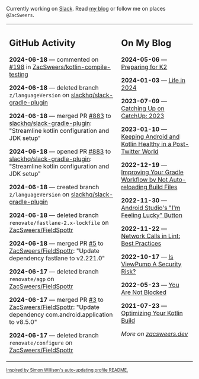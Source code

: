 Currently working on [Slack](https://slack.com/). Read [my blog](https://zacsweers.dev/) or follow me on places `@ZacSweers`.

<table><tr><td valign="top" width="60%">

## GitHub Activity
<!-- githubActivity starts -->
**2024-06-18** — commented on [#198](https://github.com/ZacSweers/kotlin-compile-testing/issues/198#issuecomment-2177143990) in [ZacSweers/kotlin-compile-testing](https://github.com/ZacSweers/kotlin-compile-testing)

**2024-06-18** — deleted branch `z/languageVersion` on [slackhq/slack-gradle-plugin](https://github.com/slackhq/slack-gradle-plugin)

**2024-06-18** — merged PR [#883](https://github.com/slackhq/slack-gradle-plugin/pull/883) to [slackhq/slack-gradle-plugin](https://github.com/slackhq/slack-gradle-plugin): "Streamline kotlin configuration and JDK setup"

**2024-06-18** — opened PR [#883](https://github.com/slackhq/slack-gradle-plugin/pull/883) to [slackhq/slack-gradle-plugin](https://github.com/slackhq/slack-gradle-plugin): "Streamline kotlin configuration and JDK setup"

**2024-06-18** — created branch `z/languageVersion` on [slackhq/slack-gradle-plugin](https://github.com/slackhq/slack-gradle-plugin)

**2024-06-18** — deleted branch `renovate/fastlane-2.x-lockfile` on [ZacSweers/FieldSpottr](https://github.com/ZacSweers/FieldSpottr)

**2024-06-18** — merged PR [#5](https://github.com/ZacSweers/FieldSpottr/pull/5) to [ZacSweers/FieldSpottr](https://github.com/ZacSweers/FieldSpottr): "Update dependency fastlane to v2.221.0"

**2024-06-17** — deleted branch `renovate/agp` on [ZacSweers/FieldSpottr](https://github.com/ZacSweers/FieldSpottr)

**2024-06-17** — merged PR [#3](https://github.com/ZacSweers/FieldSpottr/pull/3) to [ZacSweers/FieldSpottr](https://github.com/ZacSweers/FieldSpottr): "Update dependency com.android.application to v8.5.0"

**2024-06-17** — deleted branch `renovate/configure` on [ZacSweers/FieldSpottr](https://github.com/ZacSweers/FieldSpottr)
<!-- githubActivity ends -->
</td><td valign="top" width="40%">

## On My Blog
<!-- blog starts -->
**2024-05-06** — [Preparing for K2](https://www.zacsweers.dev/preparing-for-k2/)

**2024-01-03** — [Life in 2024](https://www.zacsweers.dev/life-in-2024/)

**2023-07-09** — [Catching Up on CatchUp: 2023](https://www.zacsweers.dev/catching-up-on-catchup-2023/)

**2023-01-10** — [Keeping Android and Kotlin Healthy in a Post-Twitter World](https://www.zacsweers.dev/keeping-android-healthy/)

**2022-12-19** — [Improving Your Gradle Workflow by Not Auto-reloading Build Files](https://www.zacsweers.dev/improving-your-workflow-by-not-auto-reloading-build-files/)

**2022-11-30** — [Android Studio's "I'm Feeling Lucky" Button](https://www.zacsweers.dev/android-studios-im-feeling-lucky-button/)

**2022-11-22** — [Network Calls in Lint: Best Practices](https://www.zacsweers.dev/network-calls-in-lint-best-practices/)

**2022-10-17** — [Is ViewPump A Security Risk?](https://www.zacsweers.dev/is-viewpump-a-security-risk/)

**2022-05-23** — [You Are Not Blocked](https://www.zacsweers.dev/you-are-not-blocked/)

**2021-07-23** — [Optimizing Your Kotlin Build](https://www.zacsweers.dev/optimizing-your-kotlin-build/)
<!-- blog ends -->
_More on [zacsweers.dev](https://zacsweers.dev/)_
</td></tr></table>

<sub><a href="https://simonwillison.net/2020/Jul/10/self-updating-profile-readme/">Inspired by Simon Willison's auto-updating profile README.</a></sub>